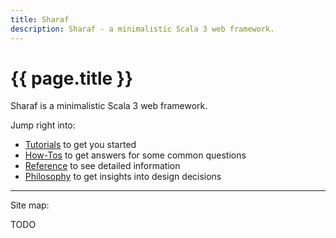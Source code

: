```yaml
---
title: Sharaf
description: Sharaf - a minimalistic Scala 3 web framework.
---
```


# {{ page.title }}

Sharaf is a minimalistic Scala 3 web framework.
  
Jump right into:
- [Tutorials](/tutorials) to get you started
- [How-Tos](/howtos) to get answers for some common questions
- [Reference](/reference) to see detailed information
- [Philosophy](/philosophy) to get insights into design decisions

---
Site map:

TODO






